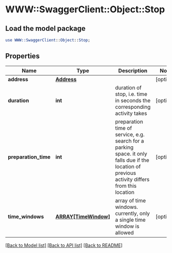 # WWW::SwaggerClient::Object::Stop

## Load the model package
```perl
use WWW::SwaggerClient::Object::Stop;
```

## Properties
Name | Type | Description | Notes
------------ | ------------- | ------------- | -------------
**address** | [**Address**](Address.md) |  | [optional] 
**duration** | **int** | duration of stop, i.e. time in seconds the corresponding activity takes | [optional] 
**preparation_time** | **int** | preparation time of service, e.g. search for a parking space. it only falls due if the location of previous activity differs from this location | [optional] 
**time_windows** | [**ARRAY[TimeWindow]**](TimeWindow.md) | array of time windows. currently, only a single time window is allowed | [optional] 

[[Back to Model list]](../README.md#documentation-for-models) [[Back to API list]](../README.md#documentation-for-api-endpoints) [[Back to README]](../README.md)


